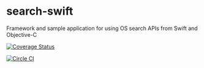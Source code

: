 # search-swift
Framework and sample application for using OS search APIs from Swift and Objective-C

[![Coverage Status](https://coveralls.io/repos/github/OrdnanceSurvey/search-swift/badge.svg?branch=master)](https://coveralls.io/github/OrdnanceSurvey/search-swift?branch=master)

[![Circle CI](https://circleci.com/gh/OrdnanceSurvey/search-swift.svg?style=svg)](https://circleci.com/gh/OrdnanceSurvey/search-swift)

